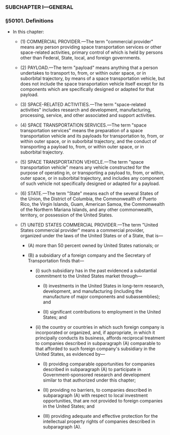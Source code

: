 ### SUBCHAPTER I—GENERAL

### §50101. Definitions
* In this chapter:

  * (1) COMMERCIAL PROVIDER.—The term "commercial provider" means any person providing space transportation services or other space-related activities, primary control of which is held by persons other than Federal, State, local, and foreign governments.

  * (2) PAYLOAD.—The term "payload" means anything that a person undertakes to transport to, from, or within outer space, or in suborbital trajectory, by means of a space transportation vehicle, but does not include the space transportation vehicle itself except for its components which are specifically designed or adapted for that payload.

  * (3) SPACE-RELATED ACTIVITIES.—The term "space-related activities" includes research and development, manufacturing, processing, service, and other associated and support activities.

  * (4) SPACE TRANSPORTATION SERVICES.—The term "space transportation services" means the preparation of a space transportation vehicle and its payloads for transportation to, from, or within outer space, or in suborbital trajectory, and the conduct of transporting a payload to, from, or within outer space, or in suborbital trajectory.

  * (5) SPACE TRANSPORTATION VEHICLE.—The term "space transportation vehicle" means any vehicle constructed for the purpose of operating in, or transporting a payload to, from, or within, outer space, or in suborbital trajectory, and includes any component of such vehicle not specifically designed or adapted for a payload.

  * (6) STATE.—The term "State" means each of the several States of the Union, the District of Columbia, the Commonwealth of Puerto Rico, the Virgin Islands, Guam, American Samoa, the Commonwealth of the Northern Mariana Islands, and any other commonwealth, territory, or possession of the United States.

  * (7) UNITED STATES COMMERCIAL PROVIDER.—The term "United States commercial provider" means a commercial provider, organized under the laws of the United States or of a State, that is—

    * (A) more than 50 percent owned by United States nationals; or

    * (B) a subsidiary of a foreign company and the Secretary of Transportation finds that—

      * (i) such subsidiary has in the past evidenced a substantial commitment to the United States market through—

        * (I) investments in the United States in long-term research, development, and manufacturing (including the manufacture of major components and subassemblies); and

        * (II) significant contributions to employment in the United States; and


      * (ii) the country or countries in which such foreign company is incorporated or organized, and, if appropriate, in which it principally conducts its business, affords reciprocal treatment to companies described in subparagraph (A) comparable to that afforded to such foreign company's subsidiary in the United States, as evidenced by—

        * (I) providing comparable opportunities for companies described in subparagraph (A) to participate in Government-sponsored research and development similar to that authorized under this chapter;

        * (II) providing no barriers, to companies described in subparagraph (A) with respect to local investment opportunities, that are not provided to foreign companies in the United States; and

        * (III) providing adequate and effective protection for the intellectual property rights of companies described in subparagraph (A).